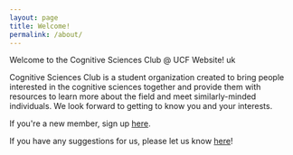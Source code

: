 ```yaml
---
layout: page
title: Welcome!
permalink: /about/
---
```


Welcome to the Cognitive Sciences Club @ UCF Website! uk

Cognitive Sciences Club is a student organization created to bring people interested in the cognitive sciences together and provide them with resources to learn more about the field and meet similarly-minded individuals. We look forward to getting to know you and your interests. 

If you're a new member, sign up [here](https://forms.gle/2s7meGt1SExyFtxK7).

If you have any suggestions for us, please let us know [here](https://forms.gle/Q9Ez2Rie7TBEQmbk9)!
